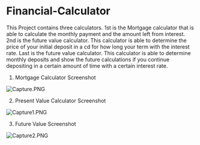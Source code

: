 # Financial-Calculator

This Project contains three calculators. 1st is the Mortgage calculator that is able to calculate the monthly payment 
and the amount left from interest. 2nd is the future value calculator. This calculator is able to determine
the price of your initial deposit in a cd for how long your term with the interest rate. Last is the 
future value calculator. This calculator is able to determine monthly deposits and show the future calculations 
if you continue depositing in a certain amount of time with a certain interest rate. 

1. Mortgage Calculator Screenshot



![Capture.PNG](..%2F..%2F..%2F..%2FUsers%2Fuser%2FDesktop%2FYearUp%2FPluralSight%2FCapture.PNG)


2. Present Value Calculator Screenshot


![Capture1.PNG](..%2F..%2F..%2F..%2FUsers%2Fuser%2FDesktop%2FYearUp%2FPluralSight%2FCapture1.PNG)


3. Future Value Screenshot


![Capture2.PNG](..%2F..%2F..%2F..%2FUsers%2Fuser%2FDesktop%2FYearUp%2FPluralSight%2FCapture2.PNG)
